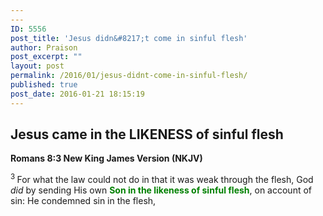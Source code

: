 ```yaml
---
---
ID: 5556
post_title: 'Jesus didn&#8217;t come in sinful flesh'
author: Praison
post_excerpt: ""
layout: post
permalink: /2016/01/jesus-didnt-come-in-sinful-flesh/
published: true
post_date: 2016-01-21 18:15:19
---
```

<h2><strong>Jesus came in the LIKENESS of sinful flesh</strong></h2>
<strong><span class="passage-display-bcv">Romans 8:3
</span><span class="passage-display-version">New King James Version (NKJV)</span></strong>

<span id="en-NKJV-28120" class="text Rom-8-3"><sup class="versenum">3 </sup>For what the law could not do in that it was weak through the flesh, God <i>did </i>by sending His own <span style="color: #008000;"><strong>Son in the likeness of sinful flesh</strong></span>, on account of sin: He condemned sin in the flesh,</span>